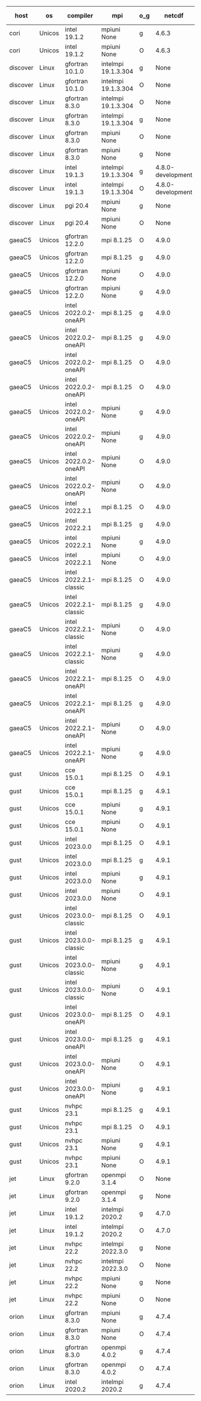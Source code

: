 

| host     | os       | compiler                              | mpi                      | o_g        | netcdf        | build       | u_pass          | u_fail          | s_pass            | s_fail            | e_pass             | e_fail             | nuopc_pass       | nuopc_fail       | artifacts link          |
|----------|----------|---------------------------------------|--------------------------|------------|---------------|-------------|-----------------|-----------------|-------------------|-------------------|--------------------|--------------------|------------------|------------------|-------------------------|
| cori | Unicos | intel 19.1.2 | mpiuni None  | g | 4.6.3  | PASS | None | None | None | None | None | None | None | None | <a href="https://github.com/esmf-org/esmf-test-artifacts/tree/646d61732b4689abd98a90519fc2f56110b20e83/develop/intel/19.1.2/g/mpiuni/None" target="_blank">646d617</a> | 
| cori | Unicos | intel 19.1.2 | mpiuni None  | O | 4.6.3  | PASS | None | None | None | None | None | None | None | None | <a href="https://github.com/esmf-org/esmf-test-artifacts/tree/11db14f4a791f5447d6022b84389f20909c4b790/develop/intel/19.1.2/O/mpiuni/None" target="_blank">11db14f</a> | 
| discover | Linux | gfortran 10.1.0 | intelmpi 19.1.3.304  | g | None  | PASS | 13903 | 15 | 49 | 0 | 80 | 0 | 52 | 0 | <a href="https://github.com/esmf-org/esmf-test-artifacts/tree/7c4bddbe4f6e1bec9b1f8f11089ff6b29abfea67/develop/gfortran/10.1.0/g/intelmpi/19.1.3.304" target="_blank">7c4bddb</a> | 
| discover | Linux | gfortran 10.1.0 | intelmpi 19.1.3.304  | O | None  | PASS | 13903 | 15 | 49 | 0 | 80 | 0 | 52 | 0 | <a href="https://github.com/esmf-org/esmf-test-artifacts/tree/28e35398b12a406ce0705fd4fa4822ce85b12de9/develop/gfortran/10.1.0/O/intelmpi/19.1.3.304" target="_blank">28e3539</a> | 
| discover | Linux | gfortran 8.3.0 | intelmpi 19.1.3.304  | O | None  | PASS | 13903 | 15 | 49 | 0 | 80 | 0 | 52 | 0 | <a href="https://github.com/esmf-org/esmf-test-artifacts/tree/b1cd0f9b58011ff6a050ef536c14eeed7ec592a0/develop/gfortran/8.3.0/O/intelmpi/19.1.3.304" target="_blank">b1cd0f9</a> | 
| discover | Linux | gfortran 8.3.0 | intelmpi 19.1.3.304  | g | None  | PASS | 13903 | 15 | 49 | 0 | 80 | 0 | 52 | 0 | <a href="https://github.com/esmf-org/esmf-test-artifacts/tree/07a2af59991a366ca257faa6b24142243ab4da69/develop/gfortran/8.3.0/g/intelmpi/19.1.3.304" target="_blank">07a2af5</a> | 
| discover | Linux | gfortran 8.3.0 | mpiuni None  | O | None  | PASS | 12338 | 0 | 8 | 0 | 43 | 0 | None | None | <a href="https://github.com/esmf-org/esmf-test-artifacts/tree/a21a7e17dea40523d01e1556e580d257e1098326/develop/gfortran/8.3.0/O/mpiuni/None" target="_blank">a21a7e1</a> | 
| discover | Linux | gfortran 8.3.0 | mpiuni None  | g | None  | PASS | 12338 | 0 | 8 | 0 | 43 | 0 | None | None | <a href="https://github.com/esmf-org/esmf-test-artifacts/tree/b55a9a464fec66375448be7ee6f99fc2a6aac0db/develop/gfortran/8.3.0/g/mpiuni/None" target="_blank">b55a9a4</a> | 
| discover | Linux | intel 19.1.3 | intelmpi 19.1.3.304  | g | 4.8.0-development  | PASS | 13918 | 0 | 49 | 0 | 80 | 0 | 52 | 0 | <a href="https://github.com/esmf-org/esmf-test-artifacts/tree/eaa1fe386f952b1cba04700280e85afb097c688d/develop/intel/19.1.3/g/intelmpi/19.1.3.304" target="_blank">eaa1fe3</a> | 
| discover | Linux | intel 19.1.3 | intelmpi 19.1.3.304  | O | 4.8.0-development  | PASS | 13918 | 0 | 49 | 0 | 80 | 0 | 52 | 0 | <a href="https://github.com/esmf-org/esmf-test-artifacts/tree/3cba46a56fa5a92f4806167a29c58d91a7c82fb1/develop/intel/19.1.3/O/intelmpi/19.1.3.304" target="_blank">3cba46a</a> | 
| discover | Linux | pgi 20.4 | mpiuni None  | g | None  | PASS | None | None | None | None | None | None | None | None | <a href="https://github.com/esmf-org/esmf-test-artifacts/tree/39713f1a62f30adad9492f3761def9b13311db75/develop/pgi/20.4/g/mpiuni/None" target="_blank">39713f1</a> | 
| discover | Linux | pgi 20.4 | mpiuni None  | O | None  | PASS | None | None | None | None | None | None | None | None | <a href="https://github.com/esmf-org/esmf-test-artifacts/tree/07469773abcd2a37b415c49d4fa9dbbeb8105d42/develop/pgi/20.4/O/mpiuni/None" target="_blank">0746977</a> | 
| gaeaC5 | Unicos | gfortran 12.2.0 | mpi 8.1.25  | O | 4.9.0  | PASS | 13918 | 0 | 49 | 0 | 80 | 0 | 52 | 0 | <a href="https://github.com/esmf-org/esmf-test-artifacts/tree/81f8702324356fa65bb9173f4310784613d169bc/develop/gfortran/12.2.0/O/mpi/8.1.25" target="_blank">81f8702</a> | 
| gaeaC5 | Unicos | gfortran 12.2.0 | mpi 8.1.25  | g | 4.9.0  | PASS | 13918 | 0 | 49 | 0 | 80 | 0 | 52 | 0 | <a href="https://github.com/esmf-org/esmf-test-artifacts/tree/9c10b11a0d51ea4947b741830c5dc58c9419faf6/develop/gfortran/12.2.0/g/mpi/8.1.25" target="_blank">9c10b11</a> | 
| gaeaC5 | Unicos | gfortran 12.2.0 | mpiuni None  | O | 4.9.0  | PASS | 12338 | 0 | 8 | 0 | 43 | 0 | None | None | <a href="https://github.com/esmf-org/esmf-test-artifacts/tree/39649c6ab28bc510fec2d517ffc3a0cb09306f22/develop/gfortran/12.2.0/O/mpiuni/None" target="_blank">39649c6</a> | 
| gaeaC5 | Unicos | gfortran 12.2.0 | mpiuni None  | g | 4.9.0  | PASS | 12338 | 0 | 8 | 0 | 43 | 0 | None | None | <a href="https://github.com/esmf-org/esmf-test-artifacts/tree/3cf63b8c482b6f93648ec3d0185f61f600ed1698/develop/gfortran/12.2.0/g/mpiuni/None" target="_blank">3cf63b8</a> | 
| gaeaC5 | Unicos | intel 2022.0.2-oneAPI | mpi 8.1.25  | g | 4.9.0  | FAIL | None | None | None | None | None | None | None | None | <a href="https://github.com/esmf-org/esmf-test-artifacts/tree/e34d3773a67500b6863fc327ba6f7dfcd330588c/develop/intel/2022.0.2-oneAPI/g/mpi/8.1.25" target="_blank">e34d377</a> | 
| gaeaC5 | Unicos | intel 2022.0.2-oneAPI | mpi 8.1.25  | g | 4.9.0  | FAIL | None | None | None | None | None | None | None | None | <a href="https://github.com/esmf-org/esmf-test-artifacts/tree/1cad1b1bf987f704aa364778b234720e6110495e/develop/intel/2022.0.2-oneAPI/g/mpi/8.1.25" target="_blank">1cad1b1</a> | 
| gaeaC5 | Unicos | intel 2022.0.2-oneAPI | mpi 8.1.25  | O | 4.9.0  | FAIL | None | None | None | None | None | None | None | None | <a href="https://github.com/esmf-org/esmf-test-artifacts/tree/d260235840c2433ca5b14613d37c21d0d8eb85fc/develop/intel/2022.0.2-oneAPI/O/mpi/8.1.25" target="_blank">d260235</a> | 
| gaeaC5 | Unicos | intel 2022.0.2-oneAPI | mpi 8.1.25  | O | 4.9.0  | FAIL | None | None | None | None | None | None | None | None | <a href="https://github.com/esmf-org/esmf-test-artifacts/tree/a2fde9b7d3643476c24b1c5911763db0a34bf37e/develop/intel/2022.0.2-oneAPI/O/mpi/8.1.25" target="_blank">a2fde9b</a> | 
| gaeaC5 | Unicos | intel 2022.0.2-oneAPI | mpiuni None  | g | 4.9.0  | FAIL | None | None | None | None | None | None | None | None | <a href="https://github.com/esmf-org/esmf-test-artifacts/tree/c987877a0d2a1156cbc36a8731719d2973702a11/develop/intel/2022.0.2-oneAPI/g/mpiuni/None" target="_blank">c987877</a> | 
| gaeaC5 | Unicos | intel 2022.0.2-oneAPI | mpiuni None  | g | 4.9.0  | FAIL | None | None | None | None | None | None | None | None | <a href="https://github.com/esmf-org/esmf-test-artifacts/tree/ee7e288cbdc1a205febd627985f93cdb929b95f6/develop/intel/2022.0.2-oneAPI/g/mpiuni/None" target="_blank">ee7e288</a> | 
| gaeaC5 | Unicos | intel 2022.0.2-oneAPI | mpiuni None  | O | 4.9.0  | FAIL | None | None | None | None | None | None | None | None | <a href="https://github.com/esmf-org/esmf-test-artifacts/tree/5b0cdca2219b38e4442e07fc913bc9483b0535c8/develop/intel/2022.0.2-oneAPI/O/mpiuni/None" target="_blank">5b0cdca</a> | 
| gaeaC5 | Unicos | intel 2022.0.2-oneAPI | mpiuni None  | O | 4.9.0  | FAIL | None | None | None | None | None | None | None | None | <a href="https://github.com/esmf-org/esmf-test-artifacts/tree/d81a4486fa0cc1ec166b92966e01461d8e857421/develop/intel/2022.0.2-oneAPI/O/mpiuni/None" target="_blank">d81a448</a> | 
| gaeaC5 | Unicos | intel 2022.2.1 | mpi 8.1.25  | O | 4.9.0  | PASS | 13918 | 0 | 49 | 0 | 80 | 0 | 52 | 0 | <a href="https://github.com/esmf-org/esmf-test-artifacts/tree/29b1eb1cda26142794afafabade03226ab8b5c1f/develop/intel/2022.2.1/O/mpi/8.1.25" target="_blank">29b1eb1</a> | 
| gaeaC5 | Unicos | intel 2022.2.1 | mpi 8.1.25  | g | 4.9.0  | PASS | 13918 | 0 | 49 | 0 | 80 | 0 | 52 | 0 | <a href="https://github.com/esmf-org/esmf-test-artifacts/tree/0ce38ff7656fdc49668599f701e2550b0cdba023/develop/intel/2022.2.1/g/mpi/8.1.25" target="_blank">0ce38ff</a> | 
| gaeaC5 | Unicos | intel 2022.2.1 | mpiuni None  | g | 4.9.0  | PASS | 12338 | 0 | 8 | 0 | 43 | 0 | None | None | <a href="https://github.com/esmf-org/esmf-test-artifacts/tree/dcefb50a1ee2de1096a441a1beb03deb932c5ebd/develop/intel/2022.2.1/g/mpiuni/None" target="_blank">dcefb50</a> | 
| gaeaC5 | Unicos | intel 2022.2.1 | mpiuni None  | O | 4.9.0  | PASS | 12338 | 0 | 8 | 0 | 43 | 0 | None | None | <a href="https://github.com/esmf-org/esmf-test-artifacts/tree/b4c9d8f17d23ca4d3c045bd565219bea6872922a/develop/intel/2022.2.1/O/mpiuni/None" target="_blank">b4c9d8f</a> | 
| gaeaC5 | Unicos | intel 2022.2.1-classic | mpi 8.1.25  | O | 4.9.0  | PASS | 13918 | 0 | 49 | 0 | 80 | 0 | 52 | 0 | <a href="https://github.com/esmf-org/esmf-test-artifacts/tree/e9fe19c5f0adfb6a30fcf774efa1a1cf6cc58dfc/develop/intel/2022.2.1-classic/O/mpi/8.1.25" target="_blank">e9fe19c</a> | 
| gaeaC5 | Unicos | intel 2022.2.1-classic | mpi 8.1.25  | g | 4.9.0  | PASS | 13918 | 0 | 49 | 0 | 80 | 0 | 52 | 0 | <a href="https://github.com/esmf-org/esmf-test-artifacts/tree/a4561164ca56a3074b5e885f2754e8bcb65624d3/develop/intel/2022.2.1-classic/g/mpi/8.1.25" target="_blank">a456116</a> | 
| gaeaC5 | Unicos | intel 2022.2.1-classic | mpiuni None  | O | 4.9.0  | PASS | 12338 | 0 | 8 | 0 | 43 | 0 | None | None | <a href="https://github.com/esmf-org/esmf-test-artifacts/tree/b3d5437e3c191b3db82cf0b43aa9cdeffd84ca82/develop/intel/2022.2.1-classic/O/mpiuni/None" target="_blank">b3d5437</a> | 
| gaeaC5 | Unicos | intel 2022.2.1-classic | mpiuni None  | g | 4.9.0  | PASS | 12338 | 0 | 8 | 0 | 43 | 0 | None | None | <a href="https://github.com/esmf-org/esmf-test-artifacts/tree/a2ff198ef43c3f29aeea1c6ebb878d003d59d0e7/develop/intel/2022.2.1-classic/g/mpiuni/None" target="_blank">a2ff198</a> | 
| gaeaC5 | Unicos | intel 2022.2.1-oneAPI | mpi 8.1.25  | O | 4.9.0  | FAIL | None | None | None | None | None | None | None | None | <a href="https://github.com/esmf-org/esmf-test-artifacts/tree/52a9edc299786f6cb608ac11603c4963b66edd1f/develop/intel/2022.2.1-oneAPI/O/mpi/8.1.25" target="_blank">52a9edc</a> | 
| gaeaC5 | Unicos | intel 2022.2.1-oneAPI | mpi 8.1.25  | g | 4.9.0  | FAIL | None | None | None | None | None | None | None | None | <a href="https://github.com/esmf-org/esmf-test-artifacts/tree/32e0a16a5147836f628da9997aa30a90da311f7c/develop/intel/2022.2.1-oneAPI/g/mpi/8.1.25" target="_blank">32e0a16</a> | 
| gaeaC5 | Unicos | intel 2022.2.1-oneAPI | mpiuni None  | O | 4.9.0  | FAIL | None | None | None | None | None | None | None | None | <a href="https://github.com/esmf-org/esmf-test-artifacts/tree/3ca22825c5199e1ce18042bb999023c9415f6506/develop/intel/2022.2.1-oneAPI/O/mpiuni/None" target="_blank">3ca2282</a> | 
| gaeaC5 | Unicos | intel 2022.2.1-oneAPI | mpiuni None  | g | 4.9.0  | FAIL | None | None | None | None | None | None | None | None | <a href="https://github.com/esmf-org/esmf-test-artifacts/tree/c2b1c62068a314a651030466e5f998ea48661fda/develop/intel/2022.2.1-oneAPI/g/mpiuni/None" target="_blank">c2b1c62</a> | 
| gust | Unicos | cce 15.0.1 | mpi 8.1.25  | O | 4.9.1  | PASS | 13839 | 79 | 49 | 0 | 80 | 0 | 51 | 1 | <a href="https://github.com/esmf-org/esmf-test-artifacts/tree/61c12a6ab920e50c596ef61427f5cd42e9bf7563/develop/cce/15.0.1/O/mpi/8.1.25" target="_blank">61c12a6</a> | 
| gust | Unicos | cce 15.0.1 | mpi 8.1.25  | g | 4.9.1  | PASS | 13840 | 78 | 49 | 0 | 80 | 0 | 51 | 1 | <a href="https://github.com/esmf-org/esmf-test-artifacts/tree/a86314a19aa033cba6c3327b8a129e77ac88daef/develop/cce/15.0.1/g/mpi/8.1.25" target="_blank">a86314a</a> | 
| gust | Unicos | cce 15.0.1 | mpiuni None  | g | 4.9.1  | PASS | 12262 | 76 | 8 | 0 | 43 | 0 | None | None | <a href="https://github.com/esmf-org/esmf-test-artifacts/tree/ec7dad9ac784f2173779c73fcdbdaaf6f26a28a6/develop/cce/15.0.1/g/mpiuni/None" target="_blank">ec7dad9</a> | 
| gust | Unicos | cce 15.0.1 | mpiuni None  | O | 4.9.1  | PASS | 12261 | 77 | 8 | 0 | 43 | 0 | None | None | <a href="https://github.com/esmf-org/esmf-test-artifacts/tree/8953be4dfa10ca36439719d56fbba8fb7a5fb9e0/develop/cce/15.0.1/O/mpiuni/None" target="_blank">8953be4</a> | 
| gust | Unicos | intel 2023.0.0 | mpi 8.1.25  | O | 4.9.1  | PASS | 13918 | 0 | 49 | 0 | 80 | 0 | 52 | 0 | <a href="https://github.com/esmf-org/esmf-test-artifacts/tree/9d1c082ec4d829185cb8f372812dc5b1cac31216/develop/intel/2023.0.0/O/mpi/8.1.25" target="_blank">9d1c082</a> | 
| gust | Unicos | intel 2023.0.0 | mpi 8.1.25  | g | 4.9.1  | PASS | 13918 | 0 | 49 | 0 | 80 | 0 | 52 | 0 | <a href="https://github.com/esmf-org/esmf-test-artifacts/tree/d7f47d433c7d471f4c9bc673c73d4cc1cfa1870f/develop/intel/2023.0.0/g/mpi/8.1.25" target="_blank">d7f47d4</a> | 
| gust | Unicos | intel 2023.0.0 | mpiuni None  | g | 4.9.1  | PASS | 12338 | 0 | 8 | 0 | 43 | 0 | None | None | <a href="https://github.com/esmf-org/esmf-test-artifacts/tree/0b34c15fff6ce7f0129445720fd4a678d3f35084/develop/intel/2023.0.0/g/mpiuni/None" target="_blank">0b34c15</a> | 
| gust | Unicos | intel 2023.0.0 | mpiuni None  | O | 4.9.1  | PASS | 12338 | 0 | 8 | 0 | 43 | 0 | None | None | <a href="https://github.com/esmf-org/esmf-test-artifacts/tree/f9c5eaaa1690009ef7583f5384ec7b7339cd9361/develop/intel/2023.0.0/O/mpiuni/None" target="_blank">f9c5eaa</a> | 
| gust | Unicos | intel 2023.0.0-classic | mpi 8.1.25  | O | 4.9.1  | PASS | 13918 | 0 | 49 | 0 | 80 | 0 | 52 | 0 | <a href="https://github.com/esmf-org/esmf-test-artifacts/tree/aebe0646ae895ef6e8c0fe68528f679308d500e8/develop/intel/2023.0.0-classic/O/mpi/8.1.25" target="_blank">aebe064</a> | 
| gust | Unicos | intel 2023.0.0-classic | mpi 8.1.25  | g | 4.9.1  | PASS | 13918 | 0 | 49 | 0 | 80 | 0 | 52 | 0 | <a href="https://github.com/esmf-org/esmf-test-artifacts/tree/05f2d8d98177957ccd26da9178ce1677eb8f4d98/develop/intel/2023.0.0-classic/g/mpi/8.1.25" target="_blank">05f2d8d</a> | 
| gust | Unicos | intel 2023.0.0-classic | mpiuni None  | g | 4.9.1  | PASS | 12338 | 0 | 8 | 0 | 43 | 0 | None | None | <a href="https://github.com/esmf-org/esmf-test-artifacts/tree/2243facaa2cd0687552977087dac6cf2b9821ed9/develop/intel/2023.0.0-classic/g/mpiuni/None" target="_blank">2243fac</a> | 
| gust | Unicos | intel 2023.0.0-classic | mpiuni None  | O | 4.9.1  | PASS | 12338 | 0 | 8 | 0 | 43 | 0 | None | None | <a href="https://github.com/esmf-org/esmf-test-artifacts/tree/bf404c2732fd8f2588fde0cfbc3aedd20c3b5437/develop/intel/2023.0.0-classic/O/mpiuni/None" target="_blank">bf404c2</a> | 
| gust | Unicos | intel 2023.0.0-oneAPI | mpi 8.1.25  | O | 4.9.1  | PASS | 13918 | 0 | 48 | 1 | 80 | 0 | 40 | 12 | <a href="https://github.com/esmf-org/esmf-test-artifacts/tree/bfe94652f5faac274d9bea55d8b2660960f67309/develop/intel/2023.0.0-oneAPI/O/mpi/8.1.25" target="_blank">bfe9465</a> | 
| gust | Unicos | intel 2023.0.0-oneAPI | mpi 8.1.25  | g | 4.9.1  | PASS | 13918 | 0 | 49 | 0 | 80 | 0 | 40 | 12 | <a href="https://github.com/esmf-org/esmf-test-artifacts/tree/97c984063ecd483493374130c03dc731f4b8a182/develop/intel/2023.0.0-oneAPI/g/mpi/8.1.25" target="_blank">97c9840</a> | 
| gust | Unicos | intel 2023.0.0-oneAPI | mpiuni None  | O | 4.9.1  | PASS | 12338 | 0 | 8 | 0 | 43 | 0 | None | None | <a href="https://github.com/esmf-org/esmf-test-artifacts/tree/bd0b1f13c9c38e41e6d0c1eebc9c3bf8134345cb/develop/intel/2023.0.0-oneAPI/O/mpiuni/None" target="_blank">bd0b1f1</a> | 
| gust | Unicos | intel 2023.0.0-oneAPI | mpiuni None  | g | 4.9.1  | PASS | 12338 | 0 | 8 | 0 | 43 | 0 | None | None | <a href="https://github.com/esmf-org/esmf-test-artifacts/tree/e923ae25de5a24e837c8070129fa5c5a3829462e/develop/intel/2023.0.0-oneAPI/g/mpiuni/None" target="_blank">e923ae2</a> | 
| gust | Unicos | nvhpc 23.1 | mpi 8.1.25  | g | 4.9.1  | PASS | 13023 | 895 | 35 | 14 | 66 | 14 | 10 | 42 | <a href="https://github.com/esmf-org/esmf-test-artifacts/tree/1adf1e7a74ff23bbc6fd3df8e856caaf20d7385c/develop/nvhpc/23.1/g/mpi/8.1.25" target="_blank">1adf1e7</a> | 
| gust | Unicos | nvhpc 23.1 | mpi 8.1.25  | O | 4.9.1  | PASS | 13915 | 3 | 49 | 0 | 80 | 0 | 45 | 7 | <a href="https://github.com/esmf-org/esmf-test-artifacts/tree/983d4b7f1ef4b15d8a1f2cbd414a6f13def45be4/develop/nvhpc/23.1/O/mpi/8.1.25" target="_blank">983d4b7</a> | 
| gust | Unicos | nvhpc 23.1 | mpiuni None  | g | 4.9.1  | PASS | 11701 | 637 | 4 | 4 | 40 | 3 | None | None | <a href="https://github.com/esmf-org/esmf-test-artifacts/tree/3ceac54e9637156e9f28d3ddaf9a8795f07dc5b3/develop/nvhpc/23.1/g/mpiuni/None" target="_blank">3ceac54</a> | 
| gust | Unicos | nvhpc 23.1 | mpiuni None  | O | 4.9.1  | PASS | 12336 | 2 | 8 | 0 | 43 | 0 | None | None | <a href="https://github.com/esmf-org/esmf-test-artifacts/tree/f137b991032fd8acf183cf25ea10f4c8a828b490/develop/nvhpc/23.1/O/mpiuni/None" target="_blank">f137b99</a> | 
| jet | Linux | gfortran 9.2.0 | openmpi 3.1.4  | O | None  | PASS | 13918 | 0 | 49 | 0 | 80 | 0 | 52 | 0 | <a href="https://github.com/esmf-org/esmf-test-artifacts/tree/27a146cfa493a3a126bd39d6ef2da2ebbdf0206b/develop/gfortran/9.2.0/O/openmpi/3.1.4" target="_blank">27a146c</a> | 
| jet | Linux | gfortran 9.2.0 | openmpi 3.1.4  | g | None  | PASS | 13917 | 1 | 49 | 0 | 80 | 0 | 52 | 0 | <a href="https://github.com/esmf-org/esmf-test-artifacts/tree/e638b226258028ea4462afac676df97b9d68c0c2/develop/gfortran/9.2.0/g/openmpi/3.1.4" target="_blank">e638b22</a> | 
| jet | Linux | intel 19.1.2 | intelmpi 2020.2  | g | 4.7.0  | PASS | None | None | None | None | None | None | None | None | <a href="https://github.com/esmf-org/esmf-test-artifacts/tree/e2b6e0e519b667736cbf4f4092634734f7a9558d/develop/intel/19.1.2/g/intelmpi/2020.2" target="_blank">e2b6e0e</a> | 
| jet | Linux | intel 19.1.2 | intelmpi 2020.2  | O | 4.7.0  | PASS | None | None | None | None | None | None | None | None | <a href="https://github.com/esmf-org/esmf-test-artifacts/tree/e47533079eda7cf67ff387d00f257f56783e2e3a/develop/intel/19.1.2/O/intelmpi/2020.2" target="_blank">e475330</a> | 
| jet | Linux | nvhpc 22.2 | intelmpi 2022.3.0  | g | None  | PASS | 13041 | 877 | 35 | 14 | 66 | 14 | 0 | 0 | <a href="https://github.com/esmf-org/esmf-test-artifacts/tree/07e624803ef58ee5015be9eb17baa2b3d58b0dad/develop/nvhpc/22.2/g/intelmpi/2022.3.0" target="_blank">07e6248</a> | 
| jet | Linux | nvhpc 22.2 | intelmpi 2022.3.0  | O | None  | PASS | 13089 | 829 | 37 | 12 | 68 | 12 | 0 | 0 | <a href="https://github.com/esmf-org/esmf-test-artifacts/tree/8f30b5ec2a2cc02b38636707372a711d5145b233/develop/nvhpc/22.2/O/intelmpi/2022.3.0" target="_blank">8f30b5e</a> | 
| jet | Linux | nvhpc 22.2 | mpiuni None  | g | None  | PASS | 11713 | 625 | 4 | 4 | 40 | 3 | None | None | <a href="https://github.com/esmf-org/esmf-test-artifacts/tree/0f8ec24602ee55fd626fc580272c881cefce8f2a/develop/nvhpc/22.2/g/mpiuni/None" target="_blank">0f8ec24</a> | 
| jet | Linux | nvhpc 22.2 | mpiuni None  | O | None  | PASS | 11713 | 625 | 6 | 2 | 40 | 3 | None | None | <a href="https://github.com/esmf-org/esmf-test-artifacts/tree/6a3a2917e574dccf68d0b6872ab4605f3d21410c/develop/nvhpc/22.2/O/mpiuni/None" target="_blank">6a3a291</a> | 
| orion | Linux | gfortran 8.3.0 | mpiuni None  | g | 4.7.4  | PASS | None | None | None | None | None | None | None | None | <a href="https://github.com/esmf-org/esmf-test-artifacts/tree/77b13bcb466a11d2e021550dd21c206dc5d57d4c/develop/gfortran/8.3.0/g/mpiuni/None" target="_blank">77b13bc</a> | 
| orion | Linux | gfortran 8.3.0 | mpiuni None  | O | 4.7.4  | PASS | None | None | None | None | None | None | None | None | <a href="https://github.com/esmf-org/esmf-test-artifacts/tree/a3b179eab058792f565a76aa81c7b70eaff49f28/develop/gfortran/8.3.0/O/mpiuni/None" target="_blank">a3b179e</a> | 
| orion | Linux | gfortran 8.3.0 | openmpi 4.0.2  | g | 4.7.4  | PASS | None | None | None | None | None | None | None | None | <a href="https://github.com/esmf-org/esmf-test-artifacts/tree/eab5feefde7b3405317bf63c0ed095f54a48ec20/develop/gfortran/8.3.0/g/openmpi/4.0.2" target="_blank">eab5fee</a> | 
| orion | Linux | gfortran 8.3.0 | openmpi 4.0.2  | O | 4.7.4  | PASS | None | None | None | None | None | None | None | None | <a href="https://github.com/esmf-org/esmf-test-artifacts/tree/7984c69b095ce643f174412eab84485bb7c76f37/develop/gfortran/8.3.0/O/openmpi/4.0.2" target="_blank">7984c69</a> | 
| orion | Linux | intel 2020.2 | intelmpi 2020.2  | g | 4.7.4  | PASS | None | None | None | None | None | None | None | None | <a href="https://github.com/esmf-org/esmf-test-artifacts/tree/808051ef237b8777840e56daafffa123393850c2/develop/intel/2020.2/g/intelmpi/2020.2" target="_blank">808051e</a> | 
